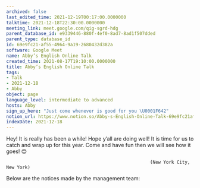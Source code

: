 ```yaml
---
archived: false
last_edited_time: 2021-12-19T00:17:00.0000000
talktime: 2021-12-18T22:30:00.0000000
meeting_link: meet.google.com/qig-sgrd-hdg
parent_database_id: e9339446-880f-4ef0-8ad7-8ad1f507dded
parent_type: database_id
id: 69e9fc21-af55-4964-9a19-2680432d382a
software: Google Meet
name: Abby’s English Online Talk
created_time: 2021-08-17T19:10:00.0000000
title: Abby’s English Online Talk
tags:
- Talk
- 2021-12-18
- Abby
object: page
language_level: intermediate to advanced
hosts: Abby
sign_up_here: "Just come whenever is good for you \U0001F642"
notion_url: https://www.notion.so/Abby-s-English-Online-Talk-69e9fc21af5549649a192680432d382a
indexDate: 2021-12-18
---
```


Hey! It is really has been a while! Hope y’all are doing well! It is time for us to catch and wrap up for this year. Come and have fun then we will see how it goes! 😊



                                                          (New York City, New York)



Below are the notices made by the management team:


